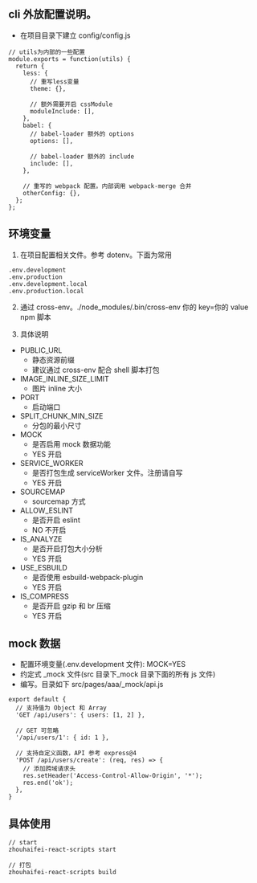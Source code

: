 ## cli 外放配置说明。

- 在项目目录下建立 config/config.js

```
// utils为内部的一些配置
module.exports = function(utils) {
  return {
    less: {
      // 重写less变量
      theme: {},

      // 额外需要开启 cssModule
      moduleInclude: [],
    },
    babel: {
      // babel-loader 额外的 options
      options: [],

      // babel-loader 额外的 include
      include: [],
    },

    // 重写的 webpack 配置。内部调用 webpack-merge 合并
    otherConfig: {},
  };
};
```

## 环境变量

1. 在项目配置相关文件。参考 dotenv。下面为常用

```
.env.development
.env.production
.env.development.local
.env.production.local
```

2. 通过 cross-env。./node_modules/.bin/cross-env 你的 key=你的 value npm 脚本

3. 具体说明

- PUBLIC_URL
  - 静态资源前缀
  - 建议通过 cross-env 配合 shell 脚本打包
- IMAGE_INLINE_SIZE_LIMIT
  - 图片 inline 大小
- PORT
  - 启动端口
- SPLIT_CHUNK_MIN_SIZE
  - 分包的最小尺寸
- MOCK
  - 是否启用 mock 数据功能
  - YES 开启
- SERVICE_WORKER
  - 是否打包生成 serviceWorker 文件。注册请自写
  - YES 开启
- SOURCEMAP
  - sourcemap 方式
- ALLOW_ESLINT
  - 是否开启 eslint
  - NO 不开启
- IS_ANALYZE
  - 是否开启打包大小分析
  - YES 开启
- USE_ESBUILD
  - 是否使用 esbuild-webpack-plugin
  - YES 开启
- IS_COMPRESS
  - 是否开启 gzip 和 br 压缩
  - YES 开启

## mock 数据

- 配置环境变量(.env.development 文件): MOCK=YES
- 约定式 \_mock 文件(src 目录下\_mock 目录下面的所有 js 文件)
- 编写。目录如下 src/pages/aaa/\_mock/api.js

```
export default {
  // 支持值为 Object 和 Array
  'GET /api/users': { users: [1, 2] },

  // GET 可忽略
  '/api/users/1': { id: 1 },

  // 支持自定义函数，API 参考 express@4
  'POST /api/users/create': (req, res) => {
    // 添加跨域请求头
    res.setHeader('Access-Control-Allow-Origin', '*');
    res.end('ok');
  },
}
```

## 具体使用

```
// start
zhouhaifei-react-scripts start

// 打包
zhouhaifei-react-scripts build
```
